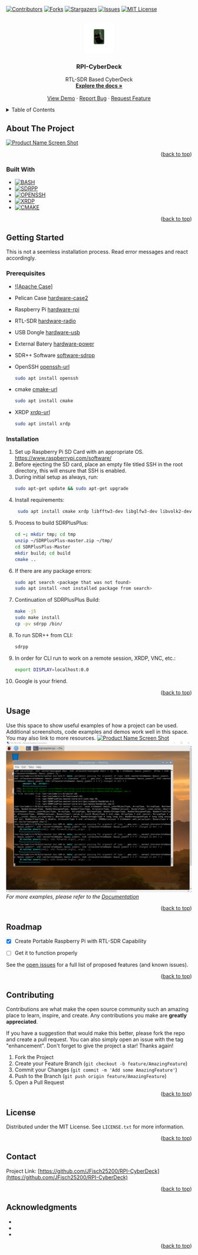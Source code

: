 <!-- Improved compatibility of back to top link: See: https://github.com/othneildrew/Best-README-Template/pull/73 -->
<a name="readme-top"></a>



<!-- PROJECT SHIELDS -->
<!--
*** I'm using markdown "reference style" links for readability.
*** Reference links are enclosed in brackets [ ] instead of parentheses ( ).
*** See the bottom of this document for the declaration of the reference variables
*** for contributors-url, forks-url, etc. This is an optional, concise syntax you may use.
*** https://www.markdownguide.org/basic-syntax/#reference-style-links
-->
[![Contributors][contributors-shield]][contributors-url]
[![Forks][forks-shield]][forks-url]
[![Stargazers][stars-shield]][stars-url]
[![Issues][issues-shield]][issues-url]
[![MIT License][license-shield]][license-url]



<!-- PROJECT LOGO -->
<br />
<div align="center">
  <a href="https://github.com/JFisch25200/RPI-CyberDeck">
    <img src="Images/Logo.png" alt="Logo" width="80" height="80">
  </a>

<h3 align="center">RPI-CyberDeck</h3>

  <p align="center">
    RTL-SDR Based CyberDeck
    <br />
    <a href="https://github.com/JFisch25200/RPI-CyberDeck"><strong>Explore the docs »</strong></a>
    <br />
    <br />
    <a href="https://github.com/JFisch25200/RPI-CyberDeck">View Demo</a>
    ·
    <a href="https://github.com/JFisch25200/RPI-CyberDeck/issues/new?labels=bug&template=bug-report---.md">Report Bug</a>
    ·
    <a href="https://github.com/JFisch25200/RPI-CyberDeck/issues/new?labels=enhancement&template=feature-request---.md">Request Feature</a>
  </p>
</div>



<!-- TABLE OF CONTENTS -->
<details>
  <summary>Table of Contents</summary>
  <ol>
    <li>
      <a href="#about-the-project">About The Project</a>
      <ul>
        <li><a href="#built-with">Built With</a></li>
      </ul>
    </li>
    <li>
      <a href="#getting-started">Getting Started</a>
      <ul>
        <li><a href="#prerequisites">Prerequisites</a></li>
        <li><a href="#installation">Installation</a></li>
      </ul>
    </li>
    <li><a href="#usage">Usage</a></li>
    <li><a href="#roadmap">Roadmap</a></li>
    <li><a href="#contributing">Contributing</a></li>
    <li><a href="#license">License</a></li>
    <li><a href="#contact">Contact</a></li>
    <li><a href="#acknowledgments">Acknowledgments</a></li>
  </ol>
</details>



<!-- ABOUT THE PROJECT -->
## About The Project

[![Product Name Screen Shot][product-screenshot1]](https://github.com/JFisch25200/RPI-CyberDeck)


<p align="right">(<a href="#readme-top">back to top</a>)</p>



### Built With
* [![BASH][bash]][bash-url]
* [![SDRPP][sdrpp]][sdrpp-url]
* [![OPENSSH][openssh]][openssh-url]
* [![XRDP][xrdp]][xrdp-url]
* [![CMAKE][cmake]][cmake-url]

<p align="right">(<a href="#readme-top">back to top</a>)</p>



<!-- GETTING STARTED -->
## Getting Started

This is not a seemless installation process. Read error messages and react accordingly.

### Prerequisites
* [![Apache Case]][hardware-case1]
* Pelican Case [hardware-case2]
* Raspberry Pi [hardware-rpi]
* RTL-SDR [hardware-radio]
* USB Dongle [hardware-usb]
* External Batery [hardware-power]

* SDR++ Software [software-sdrpp]
* OpenSSH [openssh-url]
   ```sh
   sudo apt install openssh
   ```
* cmake [cmake-url]
   ```sh
   sudo apt install cmake
   ```
* XRDP [xrdp-url]
   ```sh
   sudo apt install xrdp
   ```

### Installation

1. Set up Raspberry Pi SD Card with an appropriate OS. https://www.raspberrypi.com/software/
2. Before ejecting the SD card, place an empty file titled SSH in the root directory, this will ensure that SSH is enabled.
3. During initial setup as always, run:
   ```sh
   sudo apt-get update && sudo apt-get upgrade
   ```
4. Install requirements:
   ```sh
	sudo apt install cmake xrdp libfftw3-dev libglfw3-dev libvolk2-dev libsoapysdr-dev libairspyhf-dev libiio-dev libad9361-dev librtaudio-dev libhackrf-dev libzstd1 libzstd-dev libairspy-dev librtlsdr-dev
	```
5. Process to build SDRPlusPlus:
   ```sh
   cd ~; mkdir tmp; cd tmp
   unzip ~/SDRPlusPlus-master.zip ~/tmp/
   cd SDRPlusPlus-Master
   mkdir build; cd build
   cmake ..
   ```
6. If there are any package errors:
   ```sh
   sudo apt search <package that was not found>
   sudo apt install <not installed package from search>
   ```
7. Continuation of SDRPlusPlus Build:
   ```sh
   make -j5
   sudo make install 
   cp -pv sdrpp /bin/
   ```
8. To run SDR++ from CLI:
   ```sh
   sdrpp
   ```
9. In order for CLI run to work on a remote session, XRDP, VNC, etc.:
   ```sh
   export DISPLAY=localhost:0.0
   ```
10. Google is your friend.

<p align="right">(<a href="#readme-top">back to top</a>)</p>



<!-- USAGE EXAMPLES -->
## Usage

Use this space to show useful examples of how a project can be used. Additional screenshots, code examples and demos work well in this space. You may also link to more resources.
[![Product Name Screen Shot][product-screenshot2]](https://github.com/JFisch25200/RPI-CyberDeck)
[![Product Name Screen Shot][product-screenshot3]](https://github.com/JFisch25200/RPI-CyberDeck)
_For more examples, please refer to the [Documentation](https://github.com/JFisch25200/RPI-CyberDeck/blob/main/Docs/SDRPP-manual.pdf)_

<p align="right">(<a href="#readme-top">back to top</a>)</p>



<!-- ROADMAP -->
## Roadmap

- [X] Create Portable Raspberry Pi with RTL-SDR Capability
- [ ] Get it to function properly


See the [open issues](https://github.com/JFisch25200/RPI-CyberDeck/issues) for a full list of proposed features (and known issues).

<p align="right">(<a href="#readme-top">back to top</a>)</p>



<!-- CONTRIBUTING -->
## Contributing

Contributions are what make the open source community such an amazing place to learn, inspire, and create. Any contributions you make are **greatly appreciated**.

If you have a suggestion that would make this better, please fork the repo and create a pull request. You can also simply open an issue with the tag "enhancement".
Don't forget to give the project a star! Thanks again!

1. Fork the Project
2. Create your Feature Branch (`git checkout -b feature/AmazingFeature`)
3. Commit your Changes (`git commit -m 'Add some AmazingFeature'`)
4. Push to the Branch (`git push origin feature/AmazingFeature`)
5. Open a Pull Request

<p align="right">(<a href="#readme-top">back to top</a>)</p>



<!-- LICENSE -->
## License

Distributed under the MIT License. See `LICENSE.txt` for more information.

<p align="right">(<a href="#readme-top">back to top</a>)</p>



<!-- CONTACT -->
## Contact


Project Link: [https://github.com/JFisch25200/RPI-CyberDeck](https://github.com/JFisch25200/RPI-CyberDeck)

<p align="right">(<a href="#readme-top">back to top</a>)</p>



<!-- ACKNOWLEDGMENTS -->
## Acknowledgments

* []()
* []()
* []()

<p align="right">(<a href="#readme-top">back to top</a>)</p>



<!-- MARKDOWN LINKS & Images -->
<!-- https://www.markdownguide.org/basic-syntax/#reference-style-links -->
[contributors-shield]: https://img.shields.io/github/contributors/JFisch25200/RPI-CyberDeck.svg?style=for-the-badge
[contributors-url]: https://github.com/JFisch25200/RPI-CyberDeck/graphs/contributors
[forks-shield]: https://img.shields.io/github/forks/JFisch25200/RPI-CyberDeck.svg?style=for-the-badge
[forks-url]: https://github.com/JFisch25200/RPI-CyberDeck/network/members
[stars-shield]: https://img.shields.io/github/stars/JFisch25200/RPI-CyberDeck.svg?style=for-the-badge
[stars-url]: https://github.com/JFisch25200/RPI-CyberDeck/stargazers
[issues-shield]: https://img.shields.io/github/issues/JFisch25200/RPI-CyberDeck.svg?style=for-the-badge
[issues-url]: https://github.com/JFisch25200/RPI-CyberDeck/issues
[license-shield]: https://img.shields.io/github/license/JFisch25200/RPI-CyberDeck.svg?style=for-the-badge
[license-url]: https://github.com/JFisch25200/RPI-CyberDeck/blob/master/LICENSE.txt
[product-screenshot1]: Images/screenshot.jpg
[product-screenshot2]: Images/CyberDeckinLightSnow.jpg
[product-screenshot3]: Images/cmake-sdrpp.png
[bash]: https://shields.io/badge/bash-000000?style=for-the-badge&logo=bash&logoColor=white
[bash-url]: https://www.gnu.org/software/bash/
[sdrpp]: https://shields.io/badge/SDR++-000000?style=for-the-badge&logo=SDR++&logoColor=white
[sdrpp-url]: https://www.sdrpp.org/
[openssh]: https://shields.io/badge/openssh-000000?style=for-the-badge&logo=openssh&logoColor=white
[openssh-url]: https://www.openssh.com/
[xrdp]: https://shields.io/badge/xrdp-000000?style=for-the-badge&logo=xrdp&logoColor=white
[xrdp-url]: https://www.xrdp.org/
[cmake]: https://shields.io/badge/cmake-000000?style=for-the-badge&logo=cmake&logoColor=white
[cmake-url]: https://cmake.org/download
[hardware-case1]: https://www.harborfreight.com/1800-weatherproof-protective-case-small-black-64550.html
[hardware-case2]: https://www.pelican.com/us/en/product/cases/protector/1200
[hardware-rpi]: https://www.raspberrypi.com/products/raspberry-pi-4-model-b/
[hardware-radio]: https://www.amazon.com/RTL-SDR-Blog-RTL2832U-Software-Defined/dp/B0CD7558GT/
[hardware-usb]: https://www.amazon.com/Targus-4-Port-USB-3-0-ACH124US/dp/B00P937GQ4
[hardware-power]: https://www.aukey.com/products/aukey-pb-n93a-usb-c-power-bank-20000mah-pd-ultra-slim-power-bank-with-18w-pd
[software-sdrpp]: https://github.com/AlexandreRouma/SDRPlusPlus/archive/refs/heads/master.zip
